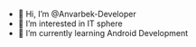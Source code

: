 - 👋 Hi, I’m @Anvarbek-Developer
- 👀 I’m interested in IT sphere
- 🌱 I’m currently learning Android Development

<!---
Anvarbek-Developer/Anvarbek-Developer is a ✨ special ✨ repository because its `README.md` (this file) appears on your GitHub profile.
You can click the Preview link to take a look at your changes.
--->

